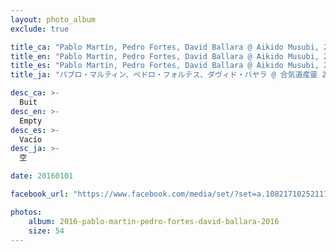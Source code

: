 ```yaml
---
layout: photo_album
exclude: true

title_ca: "Pablo Martín, Pedro Fortes, David Ballara @ Aikido Musubi, 2016"
title_en: "Pablo Martín, Pedro Fortes, David Ballara @ Aikido Musubi, 2016"
title_es: "Pablo Martín, Pedro Fortes, David Ballara @ Aikido Musubi, 2016"
title_ja: "パブロ・マルティン、ペドロ・フォルテス、ダヴィド・バヤラ @ 合気道産靈 2016年"

desc_ca: >-
  Buit
desc_en: >-
  Empty
desc_es: >-
  Vacío
desc_ja: >-
  空

date: 20160101

facebook_url: "https://www.facebook.com/media/set/?set=a.1082171025211100"

photos:
    album: 2016-pablo-martin-pedro-fortes-david-ballara-2016
    size: 54
---
```

